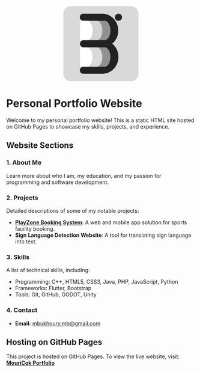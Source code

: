 <div align="center">
  <img src="./Assets/b-logo.png" alt="MouriCok" width="200">
</div>

# Personal Portfolio Website

Welcome to my personal portfolio website! This is a static HTML site hosted on GitHub Pages to showcase my skills, projects, and experience. 

## Website Sections

### 1. About Me
Learn more about who I am, my education, and my passion for programming and software development.

### 2. Projects
Detailed descriptions of some of my notable projects:
- **[PlayZone Booking System](https://playzone.zarifhomelab.com)**: A web and mobile app solution for sports facility booking.
- **Sign Language Detection Website**: A tool for translating sign language into text.

### 3. Skills
A list of technical skills, including:
- Programming: C++, HTML5, CSS3, Java, PHP, JavaScript, Python
- Frameworks: Flutter, Bootstrap
- Tools: Git, GitHub, GODOT, Unity

### 4. Contact
- **Email:** [mbukhoury.mb@gmail.com](mailto:mbukhoury.mb@gmail.com)

## Hosting on GitHub Pages
This project is hosted on GitHub Pages. To view the live website, visit: 
**[MouriCok Portfolio](https://github.com/MouriCok/portfolio)**
